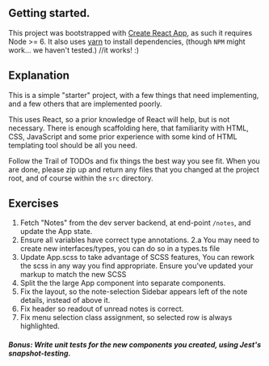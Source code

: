 ## Getting started.

This project was bootstrapped with [Create React App](https://github.com/facebookincubator/create-react-app),
as such it requires Node >= 6. It also uses [yarn](https://yarnpkg.com/en/) to install dependencies, (though `NPM` might
work... we haven't tested.) //it works! :) 

## Explanation

This is a simple "starter" project, with a few things that need implementing,
and a few others that are implemented poorly.

This uses React, so a prior knowledge of React will help, but is not necessary.
There is enough scaffolding here, that familiarity with HTML, CSS, JavaScript
and some prior experience with some kind of HTML templating tool should be all you need.

Follow the Trail of TODOs and fix things the best way you see fit.
When you are done, please zip up and return any files that you changed at the project root,
and of course within the `src` directory.

## Exercises

1.  Fetch "Notes" from the dev server backend, at end-point `/notes`, and update the App state.
2.  Ensure all variables have correct type annotations.
    2.a You may need to create new interfaces/types, you can do so in a types.ts file
3.  Update App.scss to take advantage of SCSS features, You can rework the scss in any way you find appropriate. Ensure you've updated your markup to match the new SCSS
4.  Split the the large App component into separate components.
5.  Fix the layout, so the note-selection Sidebar appears left of the note details, instead of above it.
6.  Fix header so readout of unread notes is correct.
7.  Fix menu selection class assignment, so selected row is always highlighted.

##### Bonus: Write unit tests for the new components you created, using Jest's snapshot-testing.
